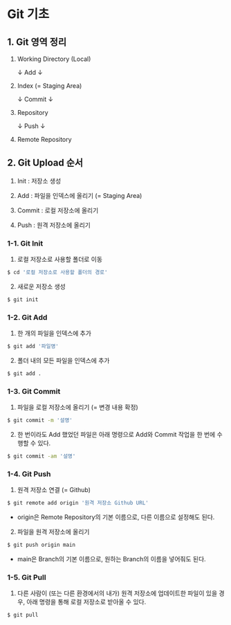 # Git 기초


## 1. Git 영역 정리

1. Working Directory (Local)

   ↓ Add ↓

2. Index (= Staging Area)

   ↓ Commit ↓

3. Repository

   ↓ Push ↓

4. Remote Repository


## 2. Git Upload 순서

1. Init : 저장소 생성

2. Add : 파일을 인덱스에 올리기 (= Staging Area)

3. Commit : 로컬 저장소에 올리기

4. Push : 원격 저장소에 올리기


### 1-1. Git Init

1. 로컬 저장소로 사용할 폴더로 이동

```bash
$ cd '로컬 저장소로 사용할 폴더의 경로'
```

2. 새로운 저장소 생성

```bash
$ git init
```


### 1-2. Git Add

1. 한 개의 파일을 인덱스에 추가

```bash
$ git add '파일명'
```

2. 폴더 내의 모든 파일을 인덱스에 추가

```bash
$ git add .
```


### 1-3. Git Commit

1. 파일을 로컬 저장소에 올리기 (= 변경 내용 확정)

```bash
$ git commit -m '설명'
```

2. 한 번이라도 Add 했었던 파일은 아래 명령으로 Add와 Commit 작업을 한 번에 수행할 수 있다.

```bash
$ git commit -am '설명'
```


### 1-4. Git Push

1. 원격 저장소 연결 (= Github)

```bash
$ git remote add origin '원격 저장소 Github URL'
```

* origin은 Remote Repository의 기본 이름으로, 다른 이름으로 설정해도 된다.

2. 파일을 원격 저장소에 올리기

```bash
$ git push origin main
```

* main은 Branch의 기본 이름으로, 원하는 Branch의 이름을 넣어줘도 된다.


### 1-5. Git Pull

1. 다른 사람이 (또는 다른 환경에서의 내가) 원격 저장소에 업데이트한 파일이 있을 경우, 아래 명령을 통해 로컬 저장소로 받아올 수 있다.

```bash
$ git pull
```
